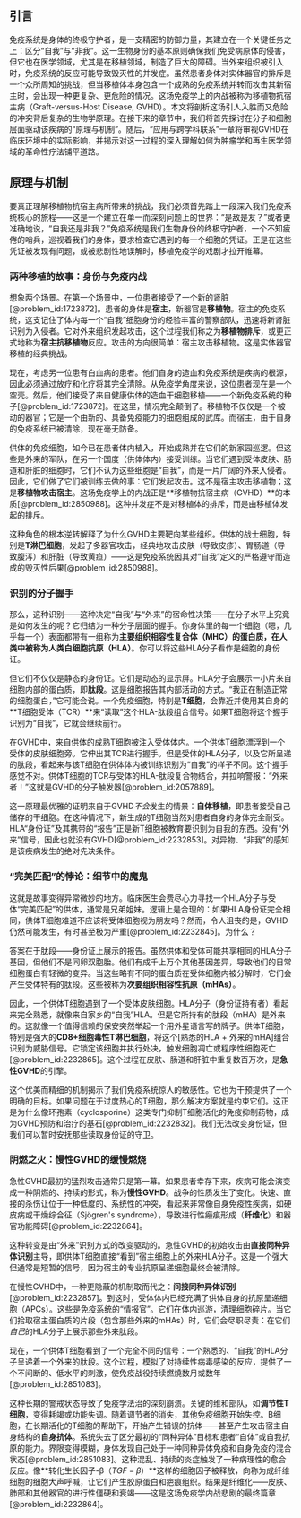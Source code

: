 ## 引言
免疫系统是身体的终极守护者，是一支精密的防御力量，其建立在一个关键任务之上：区分“自我”与“非我”。这一生物身份的基本原则确保我们免受病原体的侵害，但它也在医学领域，尤其是在移植领域，制造了巨大的障碍。当外来组织被引入时，免疫系统的反应可能导致毁灭性的并发症。虽然患者身体对实体器官的排斥是一个众所周知的挑战，但当移植体本身包含一个成熟的免疫系统并转而攻击其新宿主时，会出现一种更复杂、更危险的情况。这场免疫学上的内战被称为移植物抗宿主病（Graft-versus-Host Disease, GVHD）。本文将剖析这场引人入胜而又危险的冲突背后复杂的生物学原理。在接下来的章节中，我们将首先探讨在分子和细胞层面驱动该疾病的“原理与机制”。随后，“应用与跨学科联系”一章将审视GVHD在临床环境中的实际影响，并揭示对这一过程的深入理解如何为肿瘤学和再生医学领域的革命性疗法铺平道路。

## 原理与机制

要真正理解移植物抗宿主病所带来的挑战，我们必须首先踏上一段深入我们免疫系统核心的旅程——这是一个建立在单一而深刻问题上的世界：“是敌是友？”或者更准确地说，“自我还是非我？”免疫系统是我们生物身份的终极守护者，一个不知疲倦的哨兵，巡视着我们的身体，要求检查它遇到的每一个细胞的凭证。正是在这些凭证被发现有问题，或被悲剧性地误解时，移植免疫学的戏剧才拉开帷幕。

### 两种移植的故事：身份与免疫内战

想象两个场景。在第一个场景中，一位患者接受了一个新的肾脏[@problem_id:1723872]。患者的身体是**宿主**，新器官是**移植物**。宿主的免疫系统，这支记住了体内每一个“自我”细胞身份的经验丰富的警察部队，迅速将新肾脏识别为入侵者。它对外来组织发起攻击，这个过程我们称之为**移植物排斥**，或更正式地称为**宿主抗移植物**反应。攻击的方向很简单：宿主攻击移植物。这是实体器官移植的经典挑战。

现在，考虑另一位患有白血病的患者。他们自身的造血和免疫系统是疾病的根源，因此必须通过放疗和化疗将其完全清除。从免疫学角度来说，这位患者现在是一个空壳。然后，他们接受了来自健康供体的造血干细胞移植——一个新免疫系统的种子[@problem_id:1723872]。在这里，情况完全颠倒了。移植物不仅仅是一个被动的器官；它是一个由新的、具备免疫能力的细胞组成的武库。而宿主，由于自身的免疫系统已被清除，现在毫无防备。

供体的免疫细胞，如今已在患者体内植入，开始成熟并在它们的新家园巡逻。但这些是外来的军队，在另一个国度（供体体内）接受训练。当它们遇到受体皮肤、肠道和肝脏的细胞时，它们不认为这些细胞是“自我”，而是一片广阔的外来入侵者。因此，它们做了它们被训练去做的事：它们发起攻击。这不是宿主攻击移植物；这是**移植物攻击宿主**。这场免疫学上的内战正是**移植物抗宿主病（GVHD）**的本质[@problem_id:2850988]。这种并发症不是对移植体的排斥，而是由移植体发起的排斥。

这种角色的根本逆转解释了为什么GVHD主要靶向某些组织。供体的战士细胞，特别是**T淋巴细胞**，发起了多器官攻击，经典地攻击皮肤（导致皮疹）、胃肠道（导致腹泻）和肝脏（导致黄疸）——这是免疫系统因其对“自我”定义的严格遵守而造成的毁灭性后果[@problem_id:2850988]。

### 识别的分子握手

那么，这种识别——这种决定“自我”与“外来”的宿命性决策——在分子水平上究竟是如何发生的呢？它归结为一种分子层面的握手。你身体里的每一个细胞（嗯，几乎每一个）表面都带有一组称为**主要组织相容性复合体（MHC）**的蛋白质，在人类中被称为**人类白细胞抗原（HLA）**。你可以将这些HLA分子看作是细胞的身份证。

但它们不仅仅是静态的身份证。它们是动态的显示屏。HLA分子会展示一小片来自细胞内部的蛋白质，即**肽段**。这是细胞报告其内部活动的方式。“我正在制造正常的细胞蛋白，”它可能会说。一个免疫细胞，特别是**T细胞**，会靠近并使用其自身的**T细胞受体（TCR）**来“读取”这个HLA-肽段组合信号。如果T细胞将这个握手识别为“自我”，它就会继续前行。

在GVHD中，来自供体的成熟T细胞被注入受体体内。一个供体T细胞漂浮到一个受体的皮肤细胞旁。它伸出其TCR进行握手。但是受体的HLA分子，以及它所呈递的肽段，看起来与该T细胞在供体体内被训练识别为“自我”的样子不同。这个握手感觉不对。供体T细胞的TCR与受体的HLA-肽段复合物结合，并拉响警报：“外来者！”这就是GVHD的分子触发器[@problem_id:2057889]。

这一原理最优雅的证明来自于GVHD*不会*发生的情景：**自体移植**，即患者接受自己储存的干细胞。在这种情况下，新生成的T细胞当然对患者自身的身体完全耐受。HLA“身份证”及其携带的“报告”正是新T细胞被教育要识别为自我的东西。没有“外来”信号，因此也就没有GVHD[@problem_id:2232853]。对异物、“非我”的感知是该疾病发生的绝对先决条件。

### “完美匹配”的悖论：细节中的魔鬼

这就是故事变得异常微妙的地方。临床医生会费尽心力寻找一个HLA分子与受体“完美匹配”的供体，通常是兄弟姐妹。逻辑上是合理的：如果HLA身份证完全相同，供体T细胞难道不应该将受体细胞视为朋友吗？然而，令人沮丧的是，GVHD仍然可能发生，有时甚至极为严重[@problem_id:2232845]。为什么？

答案在于肽段——身份证上展示的报告。虽然供体和受体可能共享相同的HLA分子基因，但他们不是同卵双胞胎。他们有成千上万个其他基因差异，导致他们的日常细胞蛋白有轻微的变异。当这些略有不同的蛋白质在受体细胞内被分解时，它们会产生受体特有的肽段。这些被称为**次要组织相容性抗原（mHAs）**。

因此，一个供体T细胞遇到了一个受体皮肤细胞。HLA分子（身份证持有者）看起来完全熟悉，就像来自家乡的“自我”HLA。但是它所持有的肽段（mHA）是外来的。这就像一个值得信赖的保安突然举起一个用外星语言写的牌子。供体T细胞，特别是强大的**CD8+细胞毒性T淋巴细胞**，将这个[熟悉的HLA + 外来的mHA]组合识别为威胁信号。它锁定该细胞并执行处决，触发细胞凋亡或程序性细胞死亡[@problem_id:2232865]。这个过程在皮肤、肠道和肝脏中重复数百万次，是**急性GVHD**的引擎。

这个优美而精细的机制揭示了我们免疫系统惊人的敏感性。它也为干预提供了一个明确的目标。如果问题在于过度热心的T细胞，那么解决方案就是约束它们。这正是为什么像环孢素（cyclosporine）这类专门抑制T细胞活化的免疫抑制药物，成为GVHD预防和治疗的基石[@problem_id:2232832]。我们无法改变身份证，但我们可以暂时安抚那些读取身份证的守卫。

### 阴燃之火：慢性GVHD的缓慢燃烧

急性GVHD最初的猛烈攻击通常只是第一幕。如果患者幸存下来，疾病可能会演变成一种阴燃的、持续的形式，称为**慢性GVHD**。战争的性质发生了变化。快速、直接的杀伤让位于一种低度的、系统性的冲突，看起来非常像自身免疫性疾病，如硬皮病或干燥综合征（Sjögren's syndrome），导致进行性瘢痕形成（**纤维化**）和器官功能障碍[@problem_id:2232864]。

这种转变是由“外来”识别方式的改变驱动的。急性GVHD的初始攻击由**直接同种异体识别**主导，即供体T细胞直接“看到”宿主细胞上的外来HLA分子。这是一个强大但通常是短暂的信号，因为宿主的专业抗原呈递细胞最终会被清除。

在慢性GVHD中，一种更隐蔽的机制取而代之：**间接同种异体识别**[@problem_id:2232857]。到这时，受体体内已经充满了供体自身的抗原呈递细胞（APCs）。这些是免疫系统的“情报官”。它们在体内巡游，清理细胞碎片。当它们拾取宿主蛋白质的片段（包含那些外来的mHAs）时，它们会尽职尽责：在它们*自己*的HLA分子上展示那些外来肽段。

现在，一个供体T细胞看到了一个完全不同的信号：一个熟悉的、“自我”的HLA分子呈递着一个外来的肽段。这个过程，模拟了对持续性病毒感染的反应，提供了一个不间断的、低水平的刺激，使免疫战役持续燃燒数月或数年[@problem_id:2851083]。

这种长期的警戒状态导致了免疫学法治的深刻崩溃。关键的维和部队，如**调节性T细胞**，变得耗竭或功能失调。随着调节者的消失，其他免疫细胞开始失控。B细胞，在长期活化的T细胞的帮助下，开始产生错误的抗体——甚至产生攻击宿主自身结构的**自身抗体**。系统失去了区分最初的“同种异体”目标和患者“自体”或自我抗原的能力。界限变得模糊，身体发现自己处于一种同种异体免疫和自身免疫的混合状态[@problem_id:2851083]。这种混乱、持续的炎症触发了一种病理性的愈合反应。像**转化生长因子-β（$TGF-\beta$）**这样的细胞因子被释放，向称为成纤维细胞的细胞大声呼喊，让它们产生胶原蛋白和疤痕组织。结果是纤维化——皮肤、肺部和其他器官的进行性僵硬和衰竭——这是这场免疫学内战悲剧的最终篇章[@problem_id:2232864]。

